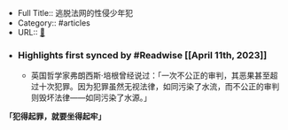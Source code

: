 - Full Title:: 逃脱法网的性侵少年犯
- Category:: #articles
- URL:: [🔗](https://k.sina.cn/article_6134310030_16da2248e02700swcl.html)
- ### Highlights first synced by #Readwise [[April 11th, 2023]]
    - 英国哲学家弗朗西斯·培根曾经说过：「一次不公正的审判，其恶果甚至超过十次犯罪。因为犯罪虽然无视法律，如同污染了水流，而不公正的审判则毁坏法律——如同污染了水源。」

**「犯得起罪，就要坐得起牢」**

